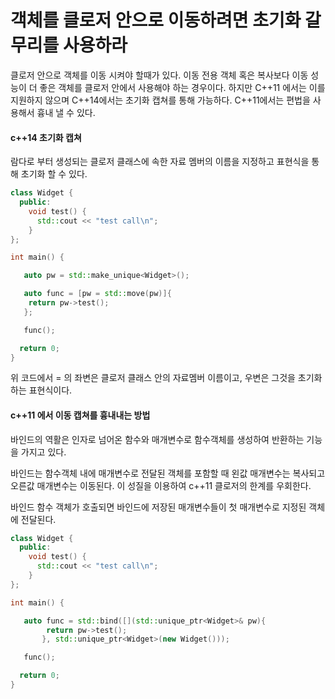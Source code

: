 # 객체를 클로저 안으로 이동하려면 초기화 갈무리를 사용하라

클로저 안으로 객체를 이동 시켜야 할때가 있다. 이동 전용 객체 혹은 복사보다 이동 성능이 더 좋은 객체를 
클로저 안에서 사용해야 하는 경우이다. 하지만 C++11 에서는 이를 지원하지 않으며 C++14에서는 초기화 캡쳐를 통해 가능하다.
C++11에서는 편법을 사용해서 흉내 낼 수 있다.

#### c++14 초기화 캡쳐 
람다로 부터 생성되는 클로저  클래스에 속한 자료 멤버의 이름을 지정하고 표현식을 통해 초기화 할 수 있다.

```c++
class Widget {
  public:
    void test() {
      std::cout << "test call\n";
    }
};

int main() {

   auto pw = std::make_unique<Widget>();

   auto func = [pw = std::move(pw)]{
    return pw->test();
   };

   func();

  return 0;
}
```
위 코드에서 = 의 좌변은 클로저 클래스 안의 자료멤버 이름이고, 우변은 그것을 초기화 하는 표현식이다.

#### c++11 에서 이동 캡쳐를 흉내내는 방법
바인드의 역활은 인자로 넘어온 함수와 매개변수로 함수객체를 생성하여 반환하는 기능을 가지고 있다.

바인드는 함수객체 내에 매개변수로 전달된 객체를 포함할 때 왼값 매개변수는 복사되고 오른값 매개변수는 이동된다.
이 성질을 이용하여 c++11 클로저의 한계를 우회한다.

바인드 함수 객체가 호출되면 바인드에 저장된 매개변수들이 첫 매개변수로 지정된 객체에 전달된다.
```c++
class Widget {
  public:
    void test() {
      std::cout << "test call\n";
    }
};

int main() {

   auto func = std::bind([](std::unique_ptr<Widget>& pw){
        return pw->test();
       }, std::unique_ptr<Widget>(new Widget()));

   func();

  return 0;
}
```
